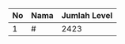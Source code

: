 | No | Nama            | Jumlah Level |
|----|-----------------|--------------|
| 1  | #    |    2423        |
